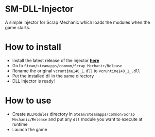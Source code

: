 # SM-DLL-Injector
A simple injector for Scrap Mechanic which loads the modules when the game starts.

# How to install
- Install the latest release of the injector <b>[here](https://github.com/QuestionableM/SM-DLL-Injector/releases/latest)</b>
- Go to `Steam/steamapps/common/Scrap Mechanic/Release`
- Rename the original `vcruntime140_1.dll` to `vcruntime140_1_.dll`
- Put the installed dll in the same directory
- DLL Injector is ready!

# How to use
- Create `DLLModules` directory in `Steam/steamapps/common/Scrap Mechanic/Release` and put any `dll` module you want to execute at runtime
- Launch the game
